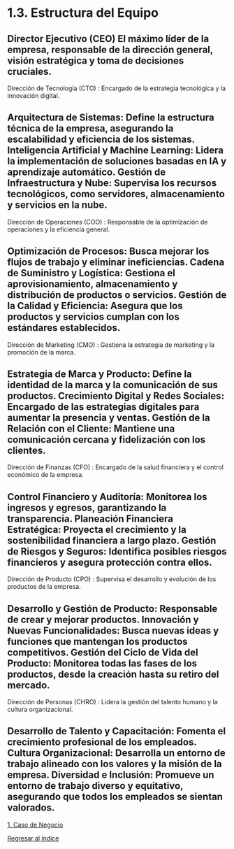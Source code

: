 # 1.3. Estructura del Equipo




Director Ejecutivo (CEO)
El máximo líder de la empresa, responsable de la dirección general, visión estratégica y toma de decisiones cruciales.
----------------------------------------------------------------
Dirección de Tecnología (CTO) :
Encargado de la estrategia tecnológica y la innovación digital.

Arquitectura de Sistemas: Define la estructura técnica de la empresa, asegurando la escalabilidad y eficiencia de los sistemas.
Inteligencia Artificial y Machine Learning: Lidera la implementación de soluciones basadas en IA y aprendizaje automático.
Gestión de Infraestructura y Nube: Supervisa los recursos tecnológicos, como servidores, almacenamiento y servicios en la nube.
-----------------------------------------------------------------
Dirección de Operaciones (COO) :
Responsable de la optimización de operaciones y la eficiencia general.

Optimización de Procesos: Busca mejorar los flujos de trabajo y eliminar ineficiencias.
Cadena de Suministro y Logística: Gestiona el aprovisionamiento, almacenamiento y distribución de productos o servicios.
Gestión de la Calidad y Eficiencia: Asegura que los productos y servicios cumplan con los estándares establecidos.
-------------------------------------------------------------------
Dirección de Marketing (CMO) :
Gestiona la estrategia de marketing y la promoción de la marca.

Estrategia de Marca y Producto: Define la identidad de la marca y la comunicación de sus productos.
Crecimiento Digital y Redes Sociales: Encargado de las estrategias digitales para aumentar la presencia y ventas.
Gestión de la Relación con el Cliente: Mantiene una comunicación cercana y fidelización con los clientes.
-------------------------------------------------------------------
Dirección de Finanzas (CFO) :
Encargado de la salud financiera y el control económico de la empresa.

Control Financiero y Auditoría: Monitorea los ingresos y egresos, garantizando la transparencia.
Planeación Financiera Estratégica: Proyecta el crecimiento y la sostenibilidad financiera a largo plazo.
Gestión de Riesgos y Seguros: Identifica posibles riesgos financieros y asegura protección contra ellos.
-------------------------------------------------------------------
Dirección de Producto (CPO) :
Supervisa el desarrollo y evolución de los productos de la empresa.

Desarrollo y Gestión de Producto: Responsable de crear y mejorar productos.
Innovación y Nuevas Funcionalidades: Busca nuevas ideas y funciones que mantengan los productos competitivos.
Gestión del Ciclo de Vida del Producto: Monitorea todas las fases de los productos, desde la creación hasta su retiro del mercado.
--------------------------------------------------------------------
Dirección de Personas (CHRO) :
Lidera la gestión del talento humano y la cultura organizacional.

Desarrollo de Talento y Capacitación: Fomenta el crecimiento profesional de los empleados.
Cultura Organizacional: Desarrolla un entorno de trabajo alineado con los valores y la misión de la empresa.
Diversidad e Inclusión: Promueve un entorno de trabajo diverso y equitativo, asegurando que todos los empleados se sientan valorados.
---------------------------------------------------------------------
[1. Caso de Negocio](../1.md)

[Regresar al índice](../../README.md)
